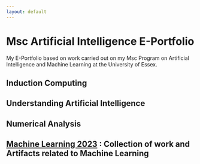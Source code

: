 ```yaml
---
layout: default
---
```


# Msc Artificial Intelligence E-Portfolio

My E-Portfolio based on work carried out on my Msc Program on Artificial Intelligence and Machine Learning at the University of Essex.


## Induction Computing
## Understanding Artificial Intelligence
## Numerical Analysis
## [Machine Learning 2023](./ml/) : Collection of work and Artifacts related to Machine Learning 


